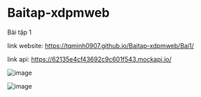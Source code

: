 # Baitap-xdpmweb
Bài tập 1

link website: https://tqminh0907.github.io/Baitap-xdpmweb/Bai1/

link api: https://62135e4cf43692c9c601f543.mockapi.io/

![image](https://tqminh0907.github.io/Baitap-xdpmweb/Bai1/Screenshot%202022-03-11%20090148.png)

![image](https://tqminh0907.github.io/Baitap-xdpmweb/Bai1/Screenshot%202022-03-11%20090228.png)
